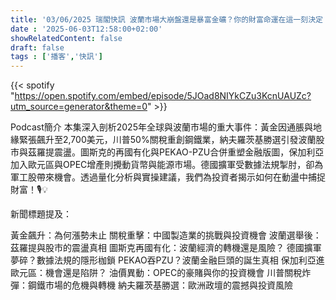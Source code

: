 ```yaml
---
title: '03/06/2025 瑞閣快訊 波蘭市場大崩盤還是暴富金礦？你的財富命運在這一刻決定！'
date : '2025-06-03T12:58:00+02:00'
showRelatedContent: false
draft: false
tags : ['播客','快訊']
---
```

{{< spotify "https://open.spotify.com/embed/episode/5JOad8NIYkCZu3KcnUAUZc?utm_source=generator&theme=0" >}}

Podcast簡介
本集深入剖析2025年全球與波蘭市場的重大事件：黃金因通脹與地緣緊張飆升至2,700美元，川普50%關稅重創鋼鐵業，納夫羅茨基勝選引發波蘭股市與茲羅提震盪。圖斯克的再國有化與PEKAO-PZU合併重塑金融版圖，保加利亞加入歐元區與OPEC增產則攪動貨幣與能源市場。德國擴軍受數據法規掣肘，卻為軍工股帶來機會。透過量化分析與實操建議，我們為投資者揭示如何在動盪中捕捉財富！🎙️💡

新聞標題提及：

黃金飆升：為何漲勢未止
關稅重擊：中國製造業的挑戰與投資機會
波蘭選舉後：茲羅提與股市的震盪真相
圖斯克再國有化：波蘭經濟的轉機還是風險？
德國擴軍夢碎？數據法規的隱形枷鎖
PEKAO吞PZU？波蘭金融巨頭的誕生真相
保加利亞進歐元區：機會還是陷阱？
油價異動：OPEC的豪賭與你的投資機會
川普關稅炸彈：鋼鐵市場的危機與轉機
納夫羅茨基勝選：歐洲政壇的震撼與投資風險